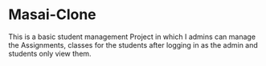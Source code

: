 # Masai-Clone
This is a basic student management Project in which I admins can manage the Assignments, classes for the students after logging in as the admin and students only view them.
